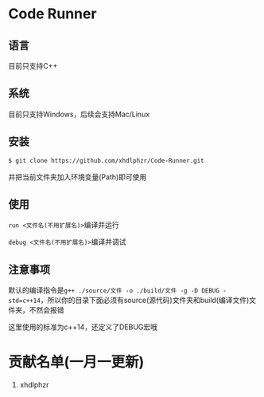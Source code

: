 # Code Runner

## 语言

目前只支持C++

## 系统

目前只支持Windows，后续会支持Mac/Linux

## 安装

```bash
$ git clone https://github.com/xhdlphzr/Code-Runner.git
```

并把当前文件夹加入环境变量(Path)即可使用

## 使用

`run <文件名(不用扩展名)>`编译并运行

`debug <文件名(不用扩展名)>`编译并调试

## 注意事项

默认的编译指令是`g++ ./source/文件 -o ./build/文件 -g -D DEBUG -std=c++14`，所以你的目录下面必须有source(源代码)文件夹和build(编译文件)文件夹，不然会报错

这里使用的标准为c++14，还定义了DEBUG宏哦

# 贡献名单(一月一更新)

1. xhdlphzr
